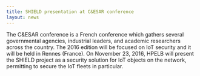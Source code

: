 ```yaml
---
title: SHIELD presentation at C&ESAR conference
layout: news
---
```


The C&ESAR conference is a French conference which gathers several
governmental agencies, industrial leaders, and academic researchers across the
country. The 2016 edition will be focused on IoT security and it will be held
in Rennes (France). On November 23, 2016, HPELB will present the SHIELD
project as a security solution for IoT objects on the network, permitting to
secure the IoT fleets in particular.

[1]: https://www.cesar-conference.org/
